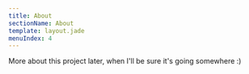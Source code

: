 ```yaml
---
title: About
sectionName: About
template: layout.jade
menuIndex: 4
---
```


More about this project later, when I'll be sure it's going somewhere :)
